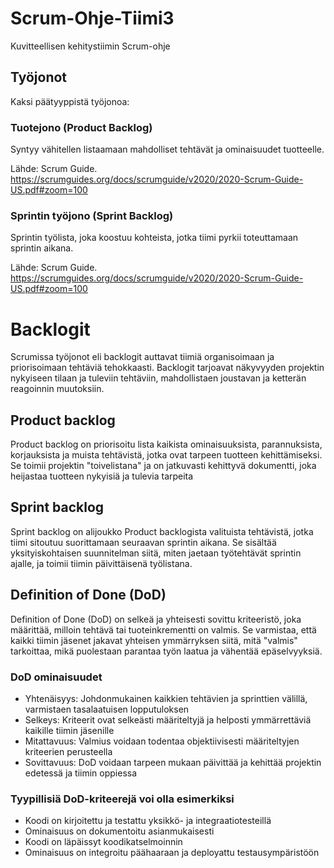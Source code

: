 # Scrum-Ohje-Tiimi3
Kuvitteellisen kehitystiimin Scrum-ohje

## Työjonot

Kaksi päätyyppistä työjonoa:
### Tuotejono (Product Backlog)
Syntyy vähitellen listaamaan mahdolliset tehtävät ja ominaisuudet tuotteelle.

Lähde:  Scrum Guide. https://scrumguides.org/docs/scrumguide/v2020/2020-Scrum-Guide-US.pdf#zoom=100


### Sprintin työjono (Sprint Backlog)
Sprintin työlista, joka koostuu kohteista, jotka tiimi pyrkii toteuttamaan sprintin aikana.

Lähde: Scrum Guide. https://scrumguides.org/docs/scrumguide/v2020/2020-Scrum-Guide-US.pdf#zoom=100
# Backlogit
Scrumissa työjonot eli backlogit auttavat tiimiä organisoimaan ja priorisoimaan tehtäviä tehokkaasti. Backlogit tarjoavat näkyvyyden projektin nykyiseen tilaan ja tuleviin tehtäviin, mahdollistaen joustavan ja ketterän reagoinnin muutoksiin.

## Product backlog
Product backlog on priorisoitu lista kaikista ominaisuuksista, parannuksista, korjauksista ja muista tehtävistä, jotka ovat tarpeen tuotteen kehittämiseksi. Se toimii projektin "toivelistana" ja on jatkuvasti kehittyvä dokumentti, joka heijastaa tuotteen nykyisiä ja tulevia tarpeita

## Sprint backlog
Sprint backlog on alijoukko Product backlogista valituista tehtävistä, jotka tiimi sitoutuu suorittamaan seuraavan sprintin aikana. Se sisältää yksityiskohtaisen suunnitelman siitä, miten jaetaan työtehtävät sprintin ajalle, ja toimii tiimin päivittäisenä työlistana.

## Definition of Done (DoD)
Definition of Done (DoD) on selkeä ja yhteisesti sovittu kriteeristö, joka määrittää, milloin tehtävä tai tuoteinkrementti on valmis. Se varmistaa, että kaikki tiimin jäsenet jakavat yhteisen ymmärryksen siitä, mitä "valmis" tarkoittaa, mikä puolestaan parantaa työn laatua ja vähentää epäselvyyksiä.

### DoD ominaisuudet
* Yhtenäisyys: Johdonmukainen kaikkien tehtävien ja sprinttien välillä, varmistaen tasalaatuisen lopputuloksen
* Selkeys: Kriteerit ovat selkeästi määriteltyjä ja helposti ymmärrettäviä kaikille tiimin jäsenille
* Mitattavuus: Valmius voidaan todentaa objektiivisesti määriteltyjen kriteerien perusteella
* Sovittavuus: DoD voidaan tarpeen mukaan päivittää ja kehittää projektin edetessä ja tiimin oppiessa

### Tyypillisiä DoD-kriteerejä voi olla esimerkiksi
* Koodi on kirjoitettu ja testattu yksikkö- ja integraatiotesteillä
* Ominaisuus on dokumentoitu asianmukaisesti
* Koodi on läpäissyt koodikatselmoinnin
* Ominaisuus on integroitu päähaaraan ja deployattu testausympäristöön
